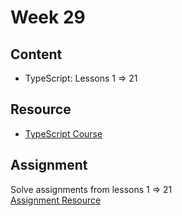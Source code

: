 # Week 29

## Content

- TypeScript: Lessons 1 ⇒ 21

## Resource

- [TypeScript Course](https://www.youtube.com/watch?v=pc5IlcEn8vw&list=PLDoPjvoNmBAy532K9M_fjiAmrJ0gkCyLJ)

## Assignment

Solve assignments from lessons 1 ⇒ 21  
[Assignment Resource](https://elzero.org/study/typescript-study-plan/ )
